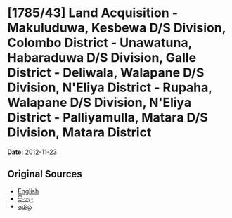 # [1785/43] Land Acquisition - Makuluduwa, Kesbewa D/S Division, Colombo District - Unawatuna, Habaraduwa D/S Division, Galle District - Deliwala, Walapane D/S Division, N'Eliya District - Rupaha, Walapane D/S Division, N'Eliya District - Palliyamulla, Matara D/S Division, Matara District

**Date:** 2012-11-23

## Original Sources

- [English](https://documents.gov.lk/view/extra-gazettes/2012/11/1785-43_E.pdf)
- [සිංහල](https://documents.gov.lk/view/extra-gazettes/2012/11/1785-43_S.pdf)
- [தமிழ்](https://documents.gov.lk/view/extra-gazettes/2012/11/1785-43_T.pdf)
